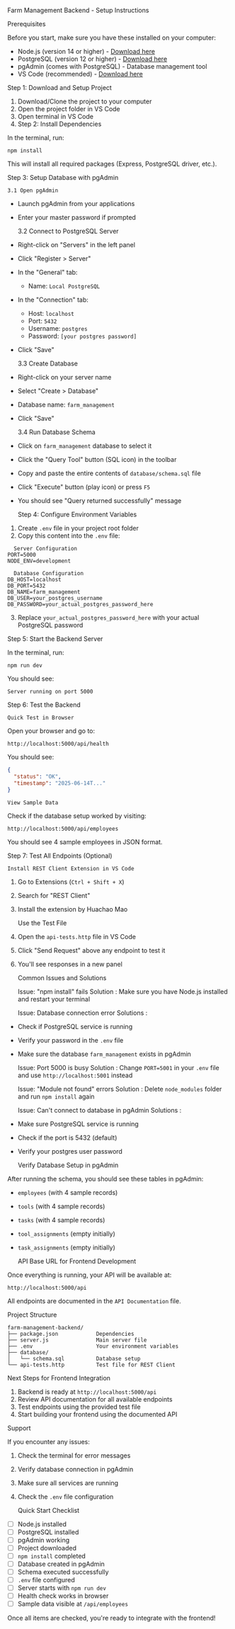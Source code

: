  Farm Management Backend - Setup Instructions

   Prerequisites

Before you start, make sure you have these installed on your computer:

-   Node.js   (version 14 or higher) - [Download here](https://nodejs.org/)
-   PostgreSQL   (version 12 or higher) - [Download here](https://www.postgresql.org/download/)
-   pgAdmin   (comes with PostgreSQL) - Database management tool
-   VS Code   (recommended) - [Download here](https://code.visualstudio.com/)

   Step 1: Download and Setup Project

1.   Download/Clone the project   to your computer
2.   Open the project folder   in VS Code
3.   Open terminal   in VS Code
4.   
   Step 2: Install Dependencies

In the terminal, run:
```   
npm install
```

This will install all required packages (Express, PostgreSQL driver, etc.).

   Step 3: Setup Database with pgAdmin

    3.1 Open pgAdmin
- Launch pgAdmin from your applications
- Enter your master password if prompted

    3.2 Connect to PostgreSQL Server
- Right-click on "Servers" in the left panel
- Click "Register > Server"
- In the "General" tab:
  - Name: `Local PostgreSQL`
- In the "Connection" tab:
  - Host: `localhost`
  - Port: `5432`
  - Username: `postgres`
  - Password: `[your postgres password]`
- Click "Save"

    3.3 Create Database
- Right-click on your server name
- Select "Create > Database"
- Database name: `farm_management`
- Click "Save"

    3.4 Run Database Schema
- Click on `farm_management` database to select it
- Click the "Query Tool" button (SQL icon) in the toolbar
- Copy and paste the   entire contents   of `database/schema.sql` file
- Click "Execute" button (play icon) or press `F5`
- You should see "Query returned successfully" message

   Step 4: Configure Environment Variables

1.   Create `.env` file   in your project root folder
2.   Copy this content   into the `.env` file:

```env
  Server Configuration
PORT=5000
NODE_ENV=development

  Database Configuration
DB_HOST=localhost
DB_PORT=5432
DB_NAME=farm_management
DB_USER=your_postgres_username
DB_PASSWORD=your_actual_postgres_password_here
```

3.   Replace `your_actual_postgres_password_here`   with your actual PostgreSQL password

   Step 5: Start the Backend Server

In the terminal, run:
```   
npm run dev
```

You should see:
```
Server running on port 5000
```

   Step 6: Test the Backend

    Quick Test in Browser
Open your browser and go to:
```
http://localhost:5000/api/health
```

You should see:
```json
{
  "status": "OK",
  "timestamp": "2025-06-14T..."
}
```

    View Sample Data
Check if the database setup worked by visiting:
```
http://localhost:5000/api/employees
```

You should see 4 sample employees in JSON format.

   Step 7: Test All Endpoints (Optional)

    Install REST Client Extension in VS Code
1. Go to Extensions (`Ctrl + Shift + X`)
2. Search for "REST Client"
3. Install the extension by Huachao Mao

    Use the Test File
1. Open the `api-tests.http` file in VS Code
2. Click "Send Request" above any endpoint to test it
3. You'll see responses in a new panel

   Common Issues and Solutions

    Issue: "npm install" fails
  Solution  : Make sure you have Node.js installed and restart your terminal

    Issue: Database connection error
  Solutions  :
- Check if PostgreSQL service is running
- Verify your password in the `.env` file
- Make sure the database `farm_management` exists in pgAdmin

    Issue: Port 5000 is busy
  Solution  : Change `PORT=5001` in your `.env` file and use `http://localhost:5001` instead

    Issue: "Module not found" errors
  Solution  : Delete `node_modules` folder and run `npm install` again

    Issue: Can't connect to database in pgAdmin
  Solutions  :
- Make sure PostgreSQL service is running
- Check if the port is 5432 (default)
- Verify your postgres user password

   Verify Database Setup in pgAdmin

After running the schema, you should see these tables in pgAdmin:
- `employees` (with 4 sample records)
- `tools` (with 4 sample records)
- `tasks` (with 4 sample records)
- `tool_assignments` (empty initially)
- `task_assignments` (empty initially)

   API Base URL for Frontend Development

Once everything is running, your API will be available at:
```
http://localhost:5000/api
```

All endpoints are documented in the `API Documentation` file.

   Project Structure

```
farm-management-backend/
├── package.json            Dependencies
├── server.js               Main server file
├── .env                    Your environment variables
├── database/
│   └── schema.sql          Database setup
└── api-tests.http          Test file for REST Client
```

   Next Steps for Frontend Integration

1.   Backend is ready   at `http://localhost:5000/api`
2.   Review API documentation   for all available endpoints
3.   Test endpoints   using the provided test file
4.   Start building your frontend   using the documented API

   Support

If you encounter any issues:
1. Check the terminal for error messages
2. Verify database connection in pgAdmin
3. Make sure all services are running
4. Check the `.env` file configuration

   Quick Start Checklist

- [ ] Node.js installed
- [ ] PostgreSQL installed
- [ ] pgAdmin working
- [ ] Project downloaded
- [ ] `npm install` completed
- [ ] Database created in pgAdmin
- [ ] Schema executed successfully
- [ ] `.env` file configured
- [ ] Server starts with `npm run dev`
- [ ] Health check works in browser
- [ ] Sample data visible at `/api/employees`

Once all items are checked, you're ready to integrate with the frontend!
